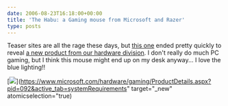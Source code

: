 ```yaml
---
date: 2006-08-23T16:18:00+00:00
title: 'The Habu: a Gaming mouse from Microsoft and Razer'
type: posts
---
```

Teaser sites are all the rage these days, but [this one](https://www.notfornoobs.com) ended pretty quickly to reveal [a new product from our hardware division](https://www.microsoft.com/hardware/gaming/productdetails.aspx?pid=092). I don't really do much PC gaming, but I think this mouse might end up on my desk anyway... I love the blue lighting!!

[<img src="http://www.microsoft.com/hardware/gaming/images/signature/ps_m_habu.jpg" />](https://www.microsoft.com/hardware/gaming/ProductDetails.aspx?pid=092&active_tab=systemRequirements" target="_new" atomicselection="true)
